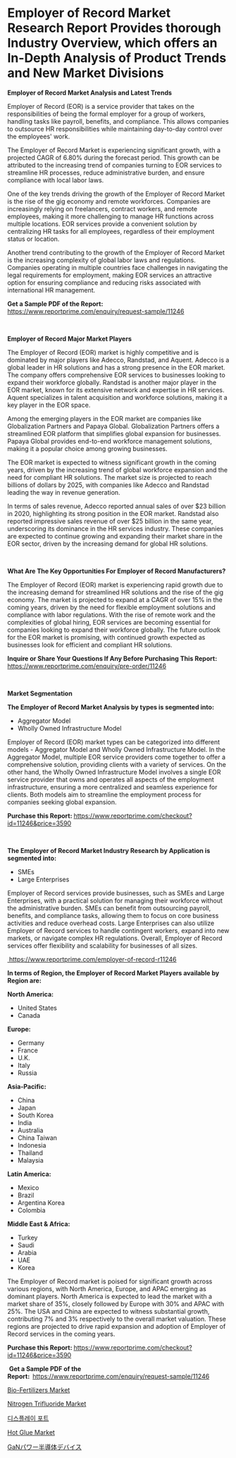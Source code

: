 <p><h1>Employer of Record Market Research Report Provides thorough Industry Overview, which offers an In-Depth Analysis of Product Trends and New Market Divisions</h1></p><p><strong>Employer of Record Market Analysis and Latest Trends</strong></p>
<p><p>Employer of Record (EOR) is a service provider that takes on the responsibilities of being the formal employer for a group of workers, handling tasks like payroll, benefits, and compliance. This allows companies to outsource HR responsibilities while maintaining day-to-day control over the employees' work.</p><p>The Employer of Record Market is experiencing significant growth, with a projected CAGR of 6.80% during the forecast period. This growth can be attributed to the increasing trend of companies turning to EOR services to streamline HR processes, reduce administrative burden, and ensure compliance with local labor laws.</p><p>One of the key trends driving the growth of the Employer of Record Market is the rise of the gig economy and remote workforces. Companies are increasingly relying on freelancers, contract workers, and remote employees, making it more challenging to manage HR functions across multiple locations. EOR services provide a convenient solution by centralizing HR tasks for all employees, regardless of their employment status or location.</p><p>Another trend contributing to the growth of the Employer of Record Market is the increasing complexity of global labor laws and regulations. Companies operating in multiple countries face challenges in navigating the legal requirements for employment, making EOR services an attractive option for ensuring compliance and reducing risks associated with international HR management.</p></p>
<p><strong>Get a Sample PDF of the Report:&nbsp;</strong> <a href="https://www.reportprime.com/enquiry/request-sample/11246">https://www.reportprime.com/enquiry/request-sample/11246</a></p>
<p>&nbsp;</p>
<p><strong>Employer of Record Major Market Players</strong></p>
<p><p>The Employer of Record (EOR) market is highly competitive and is dominated by major players like Adecco, Randstad, and Aquent. Adecco is a global leader in HR solutions and has a strong presence in the EOR market. The company offers comprehensive EOR services to businesses looking to expand their workforce globally. Randstad is another major player in the EOR market, known for its extensive network and expertise in HR services. Aquent specializes in talent acquisition and workforce solutions, making it a key player in the EOR space.</p><p>Among the emerging players in the EOR market are companies like Globalization Partners and Papaya Global. Globalization Partners offers a streamlined EOR platform that simplifies global expansion for businesses. Papaya Global provides end-to-end workforce management solutions, making it a popular choice among growing businesses.</p><p>The EOR market is expected to witness significant growth in the coming years, driven by the increasing trend of global workforce expansion and the need for compliant HR solutions. The market size is projected to reach billions of dollars by 2025, with companies like Adecco and Randstad leading the way in revenue generation.</p><p>In terms of sales revenue, Adecco reported annual sales of over $23 billion in 2020, highlighting its strong position in the EOR market. Randstad also reported impressive sales revenue of over $25 billion in the same year, underscoring its dominance in the HR services industry. These companies are expected to continue growing and expanding their market share in the EOR sector, driven by the increasing demand for global HR solutions.</p></p>
<p>&nbsp;</p>
<p><strong>What Are The Key Opportunities For Employer of Record Manufacturers?</strong></p>
<p><p>The Employer of Record (EOR) market is experiencing rapid growth due to the increasing demand for streamlined HR solutions and the rise of the gig economy. The market is projected to expand at a CAGR of over 15% in the coming years, driven by the need for flexible employment solutions and compliance with labor regulations. With the rise of remote work and the complexities of global hiring, EOR services are becoming essential for companies looking to expand their workforce globally. The future outlook for the EOR market is promising, with continued growth expected as businesses look for efficient and compliant HR solutions.</p></p>
<p><strong>Inquire or Share Your Questions If Any Before Purchasing This Report:</strong> <a href="https://www.reportprime.com/enquiry/pre-order/11246">https://www.reportprime.com/enquiry/pre-order/11246</a></p>
<p>&nbsp;</p>
<p><strong>Market Segmentation</strong></p>
<p><strong>The Employer of Record Market Analysis by types is segmented into:</strong></p>
<p><ul><li>Aggregator Model</li><li>Wholly Owned Infrastructure Model</li></ul></p>
<p><p>Employer of Record (EOR) market types can be categorized into different models - Aggregator Model and Wholly Owned Infrastructure Model. In the Aggregator Model, multiple EOR service providers come together to offer a comprehensive solution, providing clients with a variety of services. On the other hand, the Wholly Owned Infrastructure Model involves a single EOR service provider that owns and operates all aspects of the employment infrastructure, ensuring a more centralized and seamless experience for clients. Both models aim to streamline the employment process for companies seeking global expansion.</p></p>
<p><strong>Purchase this Report:&nbsp;</strong><a href="https://www.reportprime.com/checkout?id=11246&price=3590">https://www.reportprime.com/checkout?id=11246&price=3590</a></p>
<p>&nbsp;</p>
<p><strong>The Employer of Record Market Industry Research by Application is segmented into:</strong></p>
<p><ul><li>SMEs</li><li>Large Enterprises</li></ul></p>
<p><p>Employer of Record services provide businesses, such as SMEs and Large Enterprises, with a practical solution for managing their workforce without the administrative burden. SMEs can benefit from outsourcing payroll, benefits, and compliance tasks, allowing them to focus on core business activities and reduce overhead costs. Large Enterprises can also utilize Employer of Record services to handle contingent workers, expand into new markets, or navigate complex HR regulations. Overall, Employer of Record services offer flexibility and scalability for businesses of all sizes.</p></p>
<p><a href="https://www.reportprime.com/employer-of-record-r11246">&nbsp;https://www.reportprime.com/employer-of-record-r11246</a></p>
<p><strong>In terms of Region, the Employer of Record Market Players available by Region are:</strong></p>
<p>
    <p> <strong> North America: </strong>
        <ul>
            <li>United States</li>
            <li>Canada</li>
        </ul>
        </p> 
    <p> <strong> Europe: </strong>
        <ul>
            <li>Germany</li>
            <li>France</li>
            <li>U.K.</li>
            <li>Italy</li>
            <li>Russia</li>
        </ul>
        </p> 
    <p> <strong> Asia-Pacific: </strong>
        <ul>
            <li>China</li>
            <li>Japan</li>
            <li>South Korea</li>
            <li>India</li>
            <li>Australia</li>
            <li>China Taiwan</li>
            <li>Indonesia</li>
            <li>Thailand</li>
            <li>Malaysia</li>
        </ul>
        </p> 
    <p> <strong> Latin America: </strong>
        <ul>
            <li>Mexico</li>
            <li>Brazil</li>
            <li>Argentina Korea</li>
            <li>Colombia</li>
        </ul>
        </p> 
    <p> <strong> Middle East & Africa: </strong>
        <ul>
            <li>Turkey</li>
            <li>Saudi</li>
            <li>Arabia</li>
            <li>UAE</li>
            <li>Korea</li>
        </ul>
    </p>
    </p>
<p><p>The Employer of Record market is poised for significant growth across various regions, with North America, Europe, and APAC emerging as dominant players. North America is expected to lead the market with a market share of 35%, closely followed by Europe with 30% and APAC with 25%. The USA and China are expected to witness substantial growth, contributing 7% and 3% respectively to the overall market valuation. These regions are projected to drive rapid expansion and adoption of Employer of Record services in the coming years.</p></p>
<p><strong>Purchase this Report: </strong><a href="https://www.reportprime.com/checkout?id=11246&price=3590">https://www.reportprime.com/checkout?id=11246&price=3590</a></p>
<p>&nbsp;<strong>Get a Sample PDF of the Report:&nbsp;&nbsp;</strong><a href="https://www.reportprime.com/enquiry/request-sample/11246">https://www.reportprime.com/enquiry/request-sample/11246</a></p>
<p><strong></strong></p>
<p><p><a href="https://github.com/Alonsoolds3wq1d81czn8rbol/Market-Research-Report-List-2/blob/main/bio-fertilizers-market.md">Bio-Fertilizers Market</a></p><p><a href="https://www.linkedin.com/pulse/nitrogen-trifluoride-market-offers-provide-insightful-data-time-oyrfc?trackingId=swXCHB5kRLpN9NK3SgDfDQ%3D%3D">Nitrogen Trifluoride Market</a></p><p><a href="https://github.com/iansanftyord09878/Market-Research-Report-List-1/blob/main/222748223990.md">디스플레이 포트</a></p><p><a href="https://www.linkedin.com/pulse/global-hot-glue-market-types-applications-major-players-regional-sjfzc?trackingId=%2B0g6oX1jogBLp8dsVED5Dw%3D%3D">Hot Glue Market</a></p><p><a href="https://medium.com/@mad.jake/gan%E3%83%91%E3%83%AF%E3%83%BC%E3%82%BB%E3%83%9F%E3%82%B3%E3%83%B3%E3%83%80%E3%82%AF%E3%82%BF%E3%83%BC%E3%83%87%E3%83%90%E3%82%A4%E3%82%B9%E3%81%AE%E5%B8%82%E5%A0%B4%E3%82%B7%E3%82%A7%E3%82%A2%E3%81%AE%E9%80%B2%E5%8C%96%E3%81%8A%E3%82%88%E3%81%B3%E5%B8%82%E5%A0%B4%E6%88%90%E9%95%B7%E3%83%88%E3%83%AC%E3%83%B3%E3%83%892024%E5%B9%B4-2031%E5%B9%B4-0d335df4dd11">GaNパワー半導体デバイス</a></p></p>